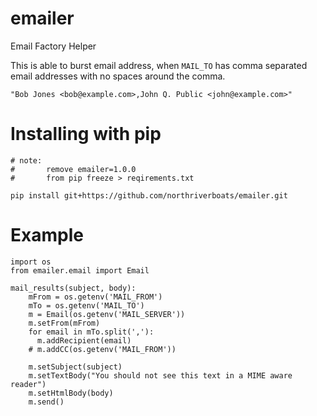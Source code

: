 # emailer
Email Factory Helper

This is able to burst email address, when `MAIL_TO` has comma separated email addresses with no spaces around the comma.
```
"Bob Jones <bob@example.com>,John Q. Public <john@example.com>"
```

# Installing with pip
```
# note: 
#       remove emailer=1.0.0
#       from pip freeze > reqirements.txt

pip install git+https://github.com/northriverboats/emailer.git
```


# Example
```
import os
from emailer.email import Email

mail_results(subject, body):
    mFrom = os.getenv('MAIL_FROM')
    mTo = os.getenv('MAIL_TO')
    m = Email(os.getenv('MAIL_SERVER'))
    m.setFrom(mFrom)
    for email in mTo.split(','):
      m.addRecipient(email)
    # m.addCC(os.getenv('MAIL_FROM'))

    m.setSubject(subject)
    m.setTextBody("You should not see this text in a MIME aware reader")
    m.setHtmlBody(body)
    m.send()
```
